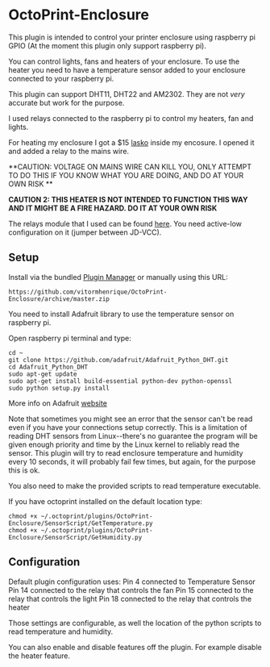 # OctoPrint-Enclosure

This plugin is intended to control your printer enclosure using raspberry pi GPIO (At the moment this plugin only support raspberry pi).

You can control lights, fans and heaters of your enclosure. To use the heater you need to have a temperature sensor added to your enclosure connected to your raspberry pi.

This plugin can support DHT11, DHT22 and AM2302. They are not *very* accurate but work for the purpose.

I used relays connected to the raspberry pi to control my heaters, fan and lights.

For heating my enclosure I got a $15 [lasko](http://www.amazon.com/gp/product/B003XDTWN2?psc=1&redirect=true&ref_=oh_aui_search_detailpage) inside my encosure. I opened it and added a relay to the mains wire.

**CAUTION: VOLTAGE ON MAINS WIRE CAN KILL YOU, ONLY ATTEMPT TO DO THIS IF YOU KNOW WHAT YOU ARE DOING, AND DO AT YOUR OWN RISK **

**CAUTION 2: THIS HEATER IS NOT INTENDED TO FUNCTION THIS WAY AND IT MIGHT BE A FIRE HAZARD. DO IT AT YOUR OWN RISK**

The relays module that I used can be found [here](http://www.amazon.com/gp/product/B0057OC6D8?psc=1&redirect=true&ref_=oh_aui_search_detailpage). You need active-low configuration on it (jumper between JD-VCC).

## Setup

Install via the bundled [Plugin Manager](https://github.com/foosel/OctoPrint/wiki/Plugin:-Plugin-Manager)
or manually using this URL:

    https://github.com/vitormhenrique/OctoPrint-Enclosure/archive/master.zip

You need to install Adafruit library to use the temperature sensor on raspberry pi. 

Open raspberry pi terminal and type:

```
cd ~
git clone https://github.com/adafruit/Adafruit_Python_DHT.git
cd Adafruit_Python_DHT
sudo apt-get update
sudo apt-get install build-essential python-dev python-openssl
sudo python setup.py install
```

More info on Adafruit [website](https://learn.adafruit.com/dht-humidity-sensing-on-raspberry-pi-with-gdocs-logging/software-install-updated)

Note that sometimes you might see an error that the sensor can't be read even if you have your connections setup correctly. 
This is a limitation of reading DHT sensors from Linux--there's no guarantee the program will be given enough priority and time by the Linux kernel to reliably read the sensor.
This plugin will try to read enclosure temperature and humidity every 10 seconds, it will probably fail few times, but again, for the purpose this is ok.

You also need to make the provided scripts to read temperature executable.

If you have octoprint installed on the default location type:
```
chmod +x ~/.octoprint/plugins/OctoPrint-Enclosure/SensorScript/GetTemperature.py
chmod +x ~/.octoprint/plugins/OctoPrint-Enclosure/SensorScript/GetHumidity.py
```

## Configuration

Default plugin configuration uses:
Pin 4 connected to Temperature Sensor
Pin 14 connected to the relay that controls the fan
Pin 15 connected to the relay that controls the light
Pin 18 connected to the relay that controls the heater

Those settings are configurable, as well the location of the python scripts to read temperature and humidity.

You can also enable and disable features off the plugin. For example disable the heater feature.
